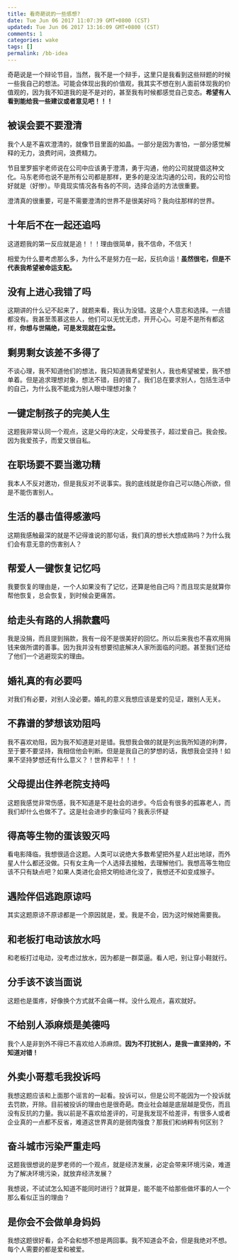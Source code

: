 ```yaml
---
title: 看奇葩说的一些感想?
date: Tue Jun 06 2017 11:07:39 GMT+0800 (CST)
updated: Tue Jun 06 2017 13:16:09 GMT+0800 (CST)
comments: 1
categories: wake
tags: []
permalink: /bb-idea
---
```


奇葩说是一个辩论节目，当然，我不是一个辩手，这里只是我看到这些辩题的时候一些我自己的想法。可能会体现出我的价值观，我其实不想在别人面前体现我的价值观的，因为我不知道我的是不是对的，甚至我有时候都感觉自己变态。**希望有人看到能给我一些建议或者意见吧！！！**

<!-- more -->

## 被误会要不要澄清

我个人是不喜欢澄清的，就像节目里面的如晶。一部分是因为害怕，一部分感觉解释的无力，浪费时间，浪费精力。

节目里罗振宇老师说在公司中应该勇于澄清，勇于沟通，他的公司就提倡这种文化。马东老师也说不是所有公司都是那样，更多的是没法沟通的公司，我的公司恰好就是（好惨）。毕竟现实情况各有各的不同，选择合适的方法很重要。

澄清真的很重要，可是不需要澄清的世界不是很美好吗？我向往那样的世界。

## 十年后不在一起还追吗

这道题我的第一反应就是追！！！理由很简单，我不信命，不信天！

相爱为什么要考虑那么多，为什么不是努力在一起，反抗命运！**虽然很宅，但是不代表我希望被命运支配。**

## 没有上进心我错了吗

这期讲的什么记不起来了，就题来看，我认为没错。这是个人意志和选择。一点错都没有。我甚至羡慕这些人，他们可以无忧无虑，开开心心。可是不是所有都这样，**你想与世隔绝，可是发现就在尘世。**

## 剩男剩女该差不多得了

不谈心理，我不知道他们的想法，我只知道我希望爱别人，我也希望被爱，我不想单着。但是追求理想对象，想法不错，目的错了。我们总在要求别人，包括生活中的自己，为什么我不能成为别人眼中理想对象？

## 一键定制孩子的完美人生

这题我非常认同一个观点，这是父母的决定，父母爱孩子，超过爱自己。我会按。因为我爱孩子，而爱又很自私。

## 在职场要不要当邀功精

我本人不反对邀功，但是我反对不说事实。我的底线就是你自己可以随心所欲，但是不能伤害别人。

## 生活的暴击值得感激吗

这期我感触最深的就是不记得谁说的那句话，我们真的想长大想成熟吗？为什么我们会有意无意的伤害别人？

## 帮爱人一键恢复记忆吗

我要恢复的理由是，一个人如果没有了记忆，还算是他自己吗？而且现实是就算你帮他恢复，总会恢复，到时候会更痛苦。

## 给走头有路的人捐款蠢吗

我是没捐，而且提到捐款，我有一段不是很美好的回忆。所以后来我也不喜欢用捐钱来做所谓的善事。因为我并没有想要彻底解决人家所面临的问题。甚至我们还给了他们一个逃避现实的理由。

## 婚礼真的有必要吗

对我们有必要，对别人没必要。婚礼的意义我想应该是爱的见证，跟别人无关。

## 不靠谱的梦想该劝阻吗

我不喜欢劝阻，因为我不知道是对是错。我想我会做的就是列出我所知道的利弊，至于要不要坚持，我相信他会判断。但是是我自己的梦想的话，我想我会坚持！如果不坚持梦想还有什么意义？！世界和平！！！

## 父母提出住养老院支持吗

这题我感觉非常伤感，我不知道是不是社会的进步。今后会有很多的孤寡老人，而我们却什么也做不了。这是社会进步的象征吗？我表示怀疑

## 得高等生物的蛋该毁灭吗

看电影降临，我想很适合这题。人类可以说绝大多数希望把外星人赶出地球，而外星人什么都还没做。只有女主角一个人选择去接触，去理解他们。我想高等生物应该不只有缺点吧？如果人类进化会把文明给进化没了，我想还不如变成猴子。

## 遇险伴侣逃跑原谅吗

其实这题原谅不原谅都是一个原因就是，爱。我是不会，因为这时候她需要我。

## 和老板打电动该放水吗

和老板打过电动，没考虑过放水，因为都是一群菜逼。看人吧，别让穿小鞋就行。

## 分手该不该当面说

这题也是蛋疼，好像换个方式就不会痛一样。没什么观点，喜欢就好。

## 不给别人添麻烦是美德吗

我个人是非到外不得已不喜欢给人添麻烦。**因为不打扰别人，是我一直坚持的，不知道对错！**

## 外卖小哥惹毛我投诉吗

我想这题应该和上面那个谣言的一起看。投诉可以，但是公司不能因为一个投诉就去罚款，开除。目前被投诉的理由也是很奇葩。商业社会越是底层越是受伤，而且没有反抗的力量。我以前是不喜欢给差评的，可是我发现不给差评，有很多人或者企业真的一点都不反省，难道这世界真的是弱肉强食？那我们和纳粹有何区别？

## 奋斗城市污染严重走吗

这题我很想说的是罗老师的一个观点，就是经济发展，必定会带来环境污染，难道为了解决环境污染，就放弃经济发展？

我想说，不试试怎么知道不能同时进行？就算是，能不能不给那些做坏事的人一个那么看似正当的理由？

## 是你会不会做单身妈妈

我想这题很好看，会不会和想不想是两回事。我不知道会不会，但是我绝对不想。每个人需要的都是爱和被爱。
